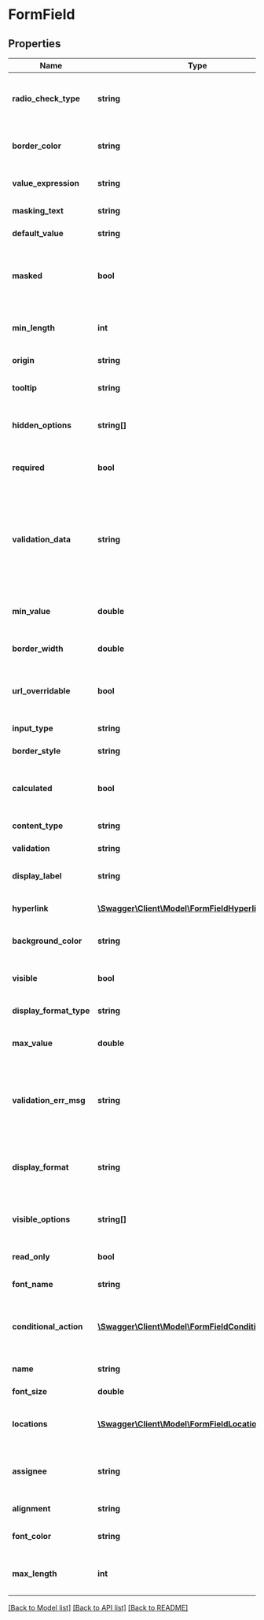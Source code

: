 # FormField

## Properties
Name | Type | Description | Notes
------------ | ------------- | ------------- | -------------
**radio_check_type** | **string** | The type of radio button (if field is radio button, identified by inputType). | [optional] 
**border_color** | **string** | Color of the border of the field in RGB or HEX format | [optional] 
**value_expression** | **string** | Expression to calculate value of the form field | [optional] 
**masking_text** | **string** | Text to mask the masked form field | [optional] 
**default_value** | **string** | Default value of the form field | [optional] 
**masked** | **bool** | true if the input entered by the signer has to be masked (like password), false if it shouldn&#39;t be | [optional] 
**min_length** | **int** | Minimum length of the input text field in terms of no. of characters | [optional] 
**origin** | **string** | Origin of Form Field | [optional] 
**tooltip** | **string** | Text that appears while hovering over the field | [optional] 
**hidden_options** | **string[]** | Text values which are hidden in a drop down form field | [optional] 
**required** | **bool** | true if it is a mandatory field to be filled by the signer, else false | [optional] 
**validation_data** | **string** | Further data for validating input with regards to the field&#39;s specified format. The contents and interpretation of formatData depends on the value of validation. | [optional] 
**min_value** | **double** | Lower bound of the number that can be entered by the signer | [optional] 
**border_width** | **double** | Width of the border of the field in pixels | [optional] 
**url_overridable** | **bool** | For widget text fields only - true if the default value may come from the URL, else false | [optional] 
**input_type** | **string** | Input type of the form field | [optional] 
**border_style** | **string** | Style of the border of the field. | [optional] 
**calculated** | **bool** | true if this field&#39;s value is calculated from an expression, else false | [optional] 
**content_type** | **string** | Content Type of the form field. | [optional] 
**validation** | **string** | Rule for validating the field value. | [optional] 
**display_label** | **string** | Display label attached to the field | [optional] 
**hyperlink** | [**\Swagger\Client\Model\FormFieldHyperlink**](FormFieldHyperlink.md) | Hyperlink-specific data (e.g. as url, link type) | [optional] 
**background_color** | **string** | Background color of the form field in RGB or HEX format | [optional] 
**visible** | **bool** | If set to false, then the form field is hidden.  Otherwise, it is visible. | [optional] 
**display_format_type** | **string** | Format type of the text field. | [optional] 
**max_value** | **double** | Upper bound of the number that can be entered by the signer | [optional] 
**validation_err_msg** | **string** | Error message to be shown to the signer if filled value doesn&#39;t match the validations of the form field | [optional] 
**display_format** | **string** | Format of the value of the field to be displayed based on the displayFormatType property. | [optional] 
**visible_options** | **string[]** | Text values which are visible in a drop down form field | [optional] 
**read_only** | **bool** | true if it is a read-only field, else false | [optional] 
**font_name** | **string** | Font name of the form field | [optional] 
**conditional_action** | [**\Swagger\Client\Model\FormFieldConditionalAction**](FormFieldConditionalAction.md) | A predicate (or set of predicates) that determines whether this field is visible and enabled. | [optional] 
**name** | **string** | The name of the form field | [optional] 
**font_size** | **double** | Font size of the form field in points | [optional] 
**locations** | [**\Swagger\Client\Model\FormFieldLocation[]**](FormFieldLocation.md) | All locations in a document where the form field is placed | [optional] 
**assignee** | **string** | Who the field is assigned to.  Either a participant set id, null, NOBODY or PREFILL. | [optional] 
**alignment** | **string** | Alignment of the text. | [optional] 
**font_color** | **string** | Font color of the form field in RGB or HEX format | [optional] 
**max_length** | **int** | Maximum length of the input text field in terms of no. of characters | [optional] 

[[Back to Model list]](../README.md#documentation-for-models) [[Back to API list]](../README.md#documentation-for-api-endpoints) [[Back to README]](../README.md)


